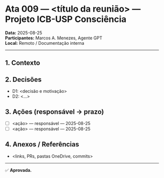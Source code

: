 # Ata 009 — <título da reunião> — Projeto ICB-USP Consciência

**Data:** 2025-08-25  
**Participantes:** Marcos A. Menezes, Agente GPT  
**Local:** Remoto / Documentação interna  

---

## 1. Contexto
<resumo objetivo>

## 2. Decisões
- D1: <decisão e motivação>
- D2: <…>

## 3. Ações (responsável → prazo)
- [ ] <ação> — responsável — 2025-08-25
- [ ] <ação> — responsável — 2025-08-25

## 4. Anexos / Referências
- <links, PRs, pastas OneDrive, commits>

---
✅ **Aprovada.**
